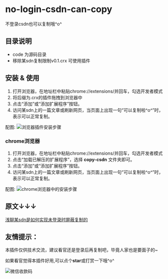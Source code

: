 # no-login-csdn-can-copy
不登录csdn也可以复制哦^o^


## 目录说明

- code                     为源码目录
- 移除某sdn复制限制v0.1.crx  可使用插件

## 安装 & 使用

1. 打开浏览器，在地址栏中粘贴chrome://extensions/并回车，勾选开发者模式
2. 将后缀为.crx的插件拖拽到浏览器中
3. 点击“添加”或“添加扩展程序”按钮。
4. 访问某sdn上的一篇文章或刷新网页，当页面上出现一句“可以复制啦^o^”时，表示可以正常复制。


配图:
![浏览器插件安装步骤](https://img.alicdn.com/imgextra/i1/759415648/O1CN013VFgMD1rappRGktk6_!!759415648.png)


### chrome浏览器

1. 打开浏览器，在地址栏中粘贴chrome://extensions/并回车，勾选开发者模式
2. 点击“加载已解压的扩展程序”，选择 **copy-csdn** 文件夹即可。
3. 点击“添加”或“添加扩展程序”按钮。
4. 访问某sdn上的一篇文章或刷新网页，当页面上出现一句“可以复制啦^o^”时，表示可以正常复制。


配图:
![chrome浏览器中的安装步骤](https://img.alicdn.com/imgextra/i1/759415648/O1CN01Onaj6t1rappRwbmXC_!!759415648.png)


## 原文↓↓↓
[浅聊某sdn是如何实现未登录时屏蔽复制的](https://www.yilingsj.com/xwzj/2023-06-13/copy-prohibited.html)



## 友情提示：
本插件仅供技术交流，建议看官还是登录后再复制吧，毕竟人家也是要面子的~

如果看官觉得本插件好用,可以点个**star**或打赏一下哦^o^


![微信收款码](https://www.yilingsj.com//d/file/xwzj/2023-06-13/wx.png)